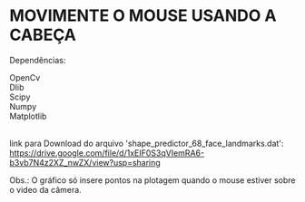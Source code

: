 # MOVIMENTE O MOUSE USANDO A CABEÇA
Dependências:

OpenCv</br>
Dlib</br>
Scipy</br>
Numpy</br>
Matplotlib</br>
</br>

link para Download do arquivo 'shape_predictor_68_face_landmarks.dat':  https://drive.google.com/file/d/1xEIF0S3qVIemRA6-b3vb7N4z2XZ_nwZX/view?usp=sharing 
</br>

Obs.: O gráfico só insere pontos na plotagem quando o mouse estiver sobre o video da câmera.
